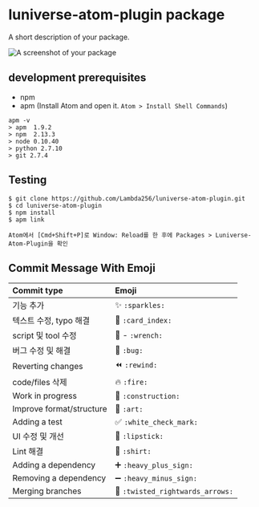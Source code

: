 # luniverse-atom-plugin package

A short description of your package.

![A screenshot of your package](https://f.cloud.github.com/assets/69169/2290250/c35d867a-a017-11e3-86be-cd7c5bf3ff9b.gif)

## development prerequisites

* npm
* apm (Install Atom and open it. `Atom > Install Shell Commands`)
```
apm -v
> apm  1.9.2
> npm  2.13.3
> node 0.10.40
> python 2.7.10
> git 2.7.4
```

## Testing

```
$ git clone https://github.com/Lambda256/luniverse-atom-plugin.git
$ cd luniverse-atom-plugin
$ npm install
$ apm link

Atom에서 [Cmd+Shift+P]로 Window: Reload를 한 후에 Packages > Luniverse-Atom-Plugin을 확인
```

## Commit Message With Emoji

|   Commit type              | Emoji                                         |
|:---------------------------|:----------------------------------------------|
| 기능 추가                    | :sparkles: `:sparkles:`                       |
| 텍스트 수정, typo 해결         | :card_index: `:card_index:`                   |
| script 및 tool 수정          | :wrench: - `:wrench:`                       |
| 버그 수정 및 해결              | :bug: `:bug:`                                 |
| Reverting changes          | :rewind: `:rewind:`                           |
| code/files 삭제             | :fire: `:fire:`                               |
| Work in progress           | :construction:  `:construction:`              |
| Improve format/structure   | :art: `:art:`                                 |
| Adding a test              | :white_check_mark: `:white_check_mark:`       |
| UI 수정 및 개선               | :lipstick: `:lipstick:`                       |
| Lint 해결                   | :shirt: `:shirt:`                             |
| Adding a dependency        | :heavy_plus_sign: `:heavy_plus_sign:`         |
| Removing a dependency      | :heavy_minus_sign: `:heavy_minus_sign:`       |
| Merging branches           | :twisted_rightwards_arrows: `:twisted_rightwards_arrows:` |
